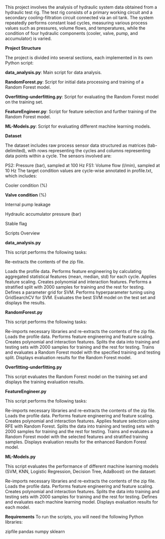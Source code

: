 This project involves the analysis of hydraulic system data obtained from a hydraulic test rig. The test rig consists of a primary working circuit and a secondary cooling-filtration circuit connected via an oil tank. The system repeatedly performs constant load cycles, measuring various process values such as pressures, volume flows, and temperatures, while the condition of four hydraulic components (cooler, valve, pump, and accumulator) is varied.

**Project Structure**

The project is divided into several sections, each implemented in its own Python script:

**data_analysis.py**: Main script for data analysis.

**RandomForest.py**: Script for initial data processing and training of a Random Forest model.

**Overfitting-underfitting.py**: Script for evaluating the Random Forest model on the training set.

**FeatureEngineer.py**: Script for feature selection and further training of the Random Forest model.

**ML-Models.py**: Script for evaluating different machine learning models.

**Dataset**

The dataset includes raw process sensor data structured as matrices (tab-delimited), with rows representing the cycles and columns representing data points within a cycle. The sensors involved are:


PS2: Pressure (bar), sampled at 100 Hz
FS1: Volume flow (l/min), sampled at 10 Hz
The target condition values are cycle-wise annotated in profile.txt, which includes:

Cooler condition (%)

**Valve condition** (%)

Internal pump leakage

Hydraulic accumulator pressure (bar)

Stable flag

Scripts Overview

**data_analysis.py**

This script performs the following tasks:

Re-extracts the contents of the zip file.

Loads the profile data.
Performs feature engineering by calculating aggregated statistical features (mean, median, std) for each cycle.
Applies feature scaling.
Creates polynomial and interaction features.
Performs a stratified split with 2000 samples for training and the rest for testing.
Defines a parameter grid for SVM.
Performs hyperparameter tuning using GridSearchCV for SVM.
Evaluates the best SVM model on the test set and displays the results.

**RandomForest.py**

This script performs the following tasks:

Re-imports necessary libraries and re-extracts the contents of the zip file.
Loads the profile data.
Performs feature engineering and feature scaling.
Creates polynomial and interaction features.
Splits the data into training and testing sets with 2000 samples for training and the rest for testing.
Trains and evaluates a Random Forest model with the specified training and testing split.
Displays evaluation results for the Random Forest model.

**Overfitting-underfitting.py**

This script evaluates the Random Forest model on the training set and displays the training evaluation results.

**FeatureEngineer.py**

This script performs the following tasks:

Re-imports necessary libraries and re-extracts the contents of the zip file.
Loads the profile data.
Performs feature engineering and feature scaling.
Creates polynomial and interaction features.
Applies feature selection using RFE with Random Forest.
Splits the data into training and testing sets with 2000 samples for training and the rest for testing.
Trains and evaluates a Random Forest model with the selected features and stratified training samples.
Displays evaluation results for the enhanced Random Forest model.

**ML-Models.py**

This script evaluates the performance of different machine learning models (SVM, KNN, Logistic Regression, Decision Tree, AdaBoost) on the dataset:

Re-imports necessary libraries and re-extracts the contents of the zip file.
Loads the profile data.
Performs feature engineering and feature scaling.
Creates polynomial and interaction features.
Splits the data into training and testing sets with 2000 samples for training and the rest for testing.
Defines and evaluates each machine learning model.
Displays evaluation results for each model.

**Requirements**
To run the scripts, you will need the following Python libraries:

zipfile
pandas
numpy
sklearn
